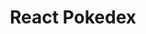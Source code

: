  <h1 align="center">React Pokedex</h1>

<div align="c>
A simple pokedex made with React & PokeAPI
</div>
